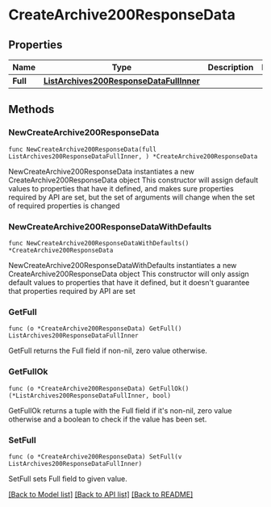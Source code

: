 # CreateArchive200ResponseData

## Properties

Name | Type | Description | Notes
------------ | ------------- | ------------- | -------------
**Full** | [**ListArchives200ResponseDataFullInner**](ListArchives200ResponseDataFullInner.md) |  | 

## Methods

### NewCreateArchive200ResponseData

`func NewCreateArchive200ResponseData(full ListArchives200ResponseDataFullInner, ) *CreateArchive200ResponseData`

NewCreateArchive200ResponseData instantiates a new CreateArchive200ResponseData object
This constructor will assign default values to properties that have it defined,
and makes sure properties required by API are set, but the set of arguments
will change when the set of required properties is changed

### NewCreateArchive200ResponseDataWithDefaults

`func NewCreateArchive200ResponseDataWithDefaults() *CreateArchive200ResponseData`

NewCreateArchive200ResponseDataWithDefaults instantiates a new CreateArchive200ResponseData object
This constructor will only assign default values to properties that have it defined,
but it doesn't guarantee that properties required by API are set

### GetFull

`func (o *CreateArchive200ResponseData) GetFull() ListArchives200ResponseDataFullInner`

GetFull returns the Full field if non-nil, zero value otherwise.

### GetFullOk

`func (o *CreateArchive200ResponseData) GetFullOk() (*ListArchives200ResponseDataFullInner, bool)`

GetFullOk returns a tuple with the Full field if it's non-nil, zero value otherwise
and a boolean to check if the value has been set.

### SetFull

`func (o *CreateArchive200ResponseData) SetFull(v ListArchives200ResponseDataFullInner)`

SetFull sets Full field to given value.



[[Back to Model list]](../README.md#documentation-for-models) [[Back to API list]](../README.md#documentation-for-api-endpoints) [[Back to README]](../README.md)


